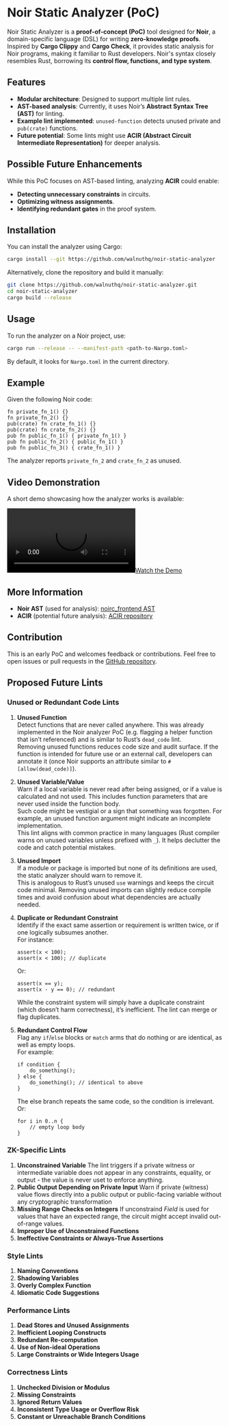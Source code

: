 # Noir Static Analyzer (PoC)

Noir Static Analyzer is a **proof-of-concept (PoC)** tool designed for **Noir**, a domain-specific language (DSL) for writing **zero-knowledge proofs**. Inspired by **Cargo Clippy** and **Cargo Check**, it provides static analysis for Noir programs, making it familiar to Rust developers. Noir's syntax closely resembles Rust, borrowing its **control flow, functions, and type system**.

## Features

- **Modular architecture**: Designed to support multiple lint rules.
- **AST-based analysis**: Currently, it uses Noir’s **Abstract Syntax Tree (AST)** for linting.
- **Example lint implemented**: `unused-function` detects unused private and `pub(crate)` functions.
- **Future potential**: Some lints might use **ACIR (Abstract Circuit Intermediate Representation)** for deeper analysis.

## Possible Future Enhancements

While this PoC focuses on AST-based linting, analyzing **ACIR** could enable:
- **Detecting unnecessary constraints** in circuits.
- **Optimizing witness assignments**.
- **Identifying redundant gates** in the proof system.

## Installation

You can install the analyzer using Cargo:
```sh
cargo install --git https://github.com/walnuthq/noir-static-analyzer
```

Alternatively, clone the repository and build it manually:
```sh
git clone https://github.com/walnuthq/noir-static-analyzer.git
cd noir-static-analyzer
cargo build --release
```

## Usage

To run the analyzer on a Noir project, use:
```sh
cargo run --release -- --manifest-path <path-to-Nargo.toml>
```
By default, it looks for `Nargo.toml` in the current directory.

## Example

Given the following Noir code:
```noir
fn private_fn_1() {}
fn private_fn_2() {}
pub(crate) fn crate_fn_1() {}
pub(crate) fn crate_fn_2() {}
pub fn public_fn_1() { private_fn_1() }
pub fn public_fn_2() { public_fn_1() }
pub fn public_fn_3() { crate_fn_1() }
```
The analyzer reports `private_fn_2` and `crate_fn_2` as unused.

## Video Demonstration

A short demo showcasing how the analyzer works is available:

[![Watch the Demo](docs/demo.mkv)](docs/demo.mkv)

## More Information
- **Noir AST** (used for analysis): [noirc_frontend AST](https://github.com/noir-lang/noir/tree/master/compiler/noirc_frontend/src/ast)
- **ACIR** (potential future analysis): [ACIR repository](https://github.com/noir-lang/noir/tree/master/acvm-repo)

## Contribution
This is an early PoC and welcomes feedback or contributions. Feel free to open issues or pull requests in the [GitHub repository](https://github.com/walnuthq/noir-static-analyzer).

## Proposed Future Lints

### Unused or Redundant Code Lints


1. **Unused Function**  
   Detect functions that are never called anywhere. This was already implemented in the Noir analyzer PoC (e.g. flagging a helper function that isn’t referenced) and is similar to Rust’s `dead_code` lint.  
   Removing unused functions reduces code size and audit surface. If the function is intended for future use or an external call, developers can annotate it (once Noir supports an attribute similar to `#[allow(dead_code)]`).

2. **Unused Variable/Value**  
   Warn if a local variable is never read after being assigned, or if a value is calculated and not used. This includes function parameters that are never used inside the function body.  
   Such code might be vestigial or a sign that something was forgotten. For example, an unused function argument might indicate an incomplete implementation.  
   This lint aligns with common practice in many languages (Rust compiler warns on unused variables unless prefixed with `_`). It helps declutter the code and catch potential mistakes.

3. **Unused Import**  
   If a module or package is imported but none of its definitions are used, the static analyzer should warn to remove it.  
   This is analogous to Rust’s unused `use` warnings and keeps the circuit code minimal. Removing unused imports can slightly reduce compile times and avoid confusion about what dependencies are actually needed.

4. **Duplicate or Redundant Constraint**  
   Identify if the exact same assertion or requirement is written twice, or if one logically subsumes another.  
   For instance:
   ```noir
   assert(x < 100);
   assert(x < 100); // duplicate
   ```
   Or:
   ```noir
   assert(x == y);
   assert(x - y == 0); // redundant
   ```
   While the constraint system will simply have a duplicate constraint (which doesn’t harm correctness), it’s inefficient. The lint can merge or flag duplicates.

5. **Redundant Control Flow**  
   Flag any `if`/`else` blocks or `match` arms that do nothing or are identical, as well as empty loops.  
   For example:
   ```noir
   if condition {
       do_something();
   } else {
       do_something(); // identical to above
   }
   ```
   The else branch repeats the same code, so the condition is irrelevant. Or:
   ```noir
   for i in 0..n {
       // empty loop body
   }
   ```
   
### ZK-Specific Lints

1. **Unconstrained Variable**
   The lint triggers if a private witness or intermediate variable does not appear in any constraints, equality, or output - the value is never uset to enforce anything.
2. **Public Output Depending on Private Input**
   Warn if private (witness) value flows directly into a public output or public-facing variable without any cryptographic transformation
3. **Missing Range Checks on Integers**
   If unconstraind *Field* is used for values that have an expected range, the circuit might accept invalid out-of-range values.
4. **Improper Use of Unconstrained Functions**
5. **Ineffective Constraints or Always-True Assertions**

### Style Lints
1. **Naming Conventions**
2. **Shadowing Variables**
3. **Overly Complex Function**
4. **Idiomatic Code Suggestions**

### Performance Lints
1. **Dead Stores and Unused Assignments**
2. **Inefficient Looping Constructs**
3. **Redundant Re-computation**
4. **Use of Non-ideal Operations**
5. **Large Constraints or Wide Integers Usage**

### Correctness Lints
1. **Unchecked Division or Modulus**
2. **Missing Constraints**
3. **Ignored Return Values**
4. **Inconsistent Type Usage or Overflow Risk**
5. **Constant or Unreachable Branch Conditions**